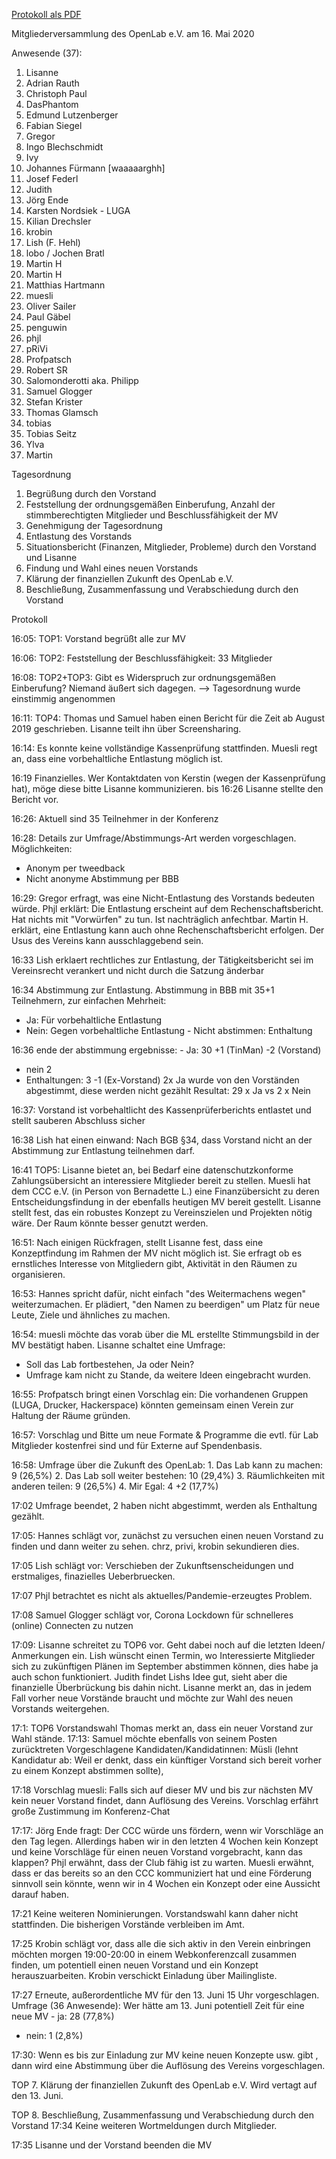 [Protokoll als PDF](https://wiki.openlab-augsburg.de/MV-Protokoll-2020-05-16_OpenLabeV.pdf)

Mitgliederversammlung des OpenLab e.V. am 16. Mai 2020

Anwesende (37):
1. Lisanne
2. Adrian Rauth
3. Christoph Paul
4. DasPhantom
5. Edmund Lutzenberger
6. Fabian Siegel
7. Gregor
8. Ingo Blechschmidt
9. Ivy
10. Johannes Fürmann [waaaaarghh]
11. Josef Federl
12. Judith
13. Jörg Ende
14. Karsten Nordsiek - LUGA
15. Kilian Drechsler
16. krobin
17. Lish (F. Hehl)
18. lobo / Jochen Bratl
19. Martin H
20. Martin H
21. Matthias Hartmann
22. muesli
23. Oliver Sailer
24. Paul Gäbel
25. penguwin
26. phjl
27. pRiVi
28. Profpatsch
29. Robert SR
30. Salomonderotti aka. Philipp
31. Samuel Glogger
32. Stefan Krister
33. Thomas Glamsch
34. tobias
35. Tobias Seitz
36. Ylva
37. Martin


Tagesordnung

1. Begrüßung durch den Vorstand
2. Feststellung der ordnungsgemäßen Einberufung, Anzahl der stimmberechtigten Mitglieder und Beschlussfähigkeit der MV
3. Genehmigung der Tagesordnung
4. Entlastung des Vorstands
5. Situationsbericht (Finanzen, Mitglieder, Probleme) durch den
Vorstand und Lisanne
6. Findung und Wahl eines neuen Vorstands
7. Klärung der finanziellen Zukunft des OpenLab e.V.
8. Beschließung, Zusammenfassung und Verabschiedung durch den Vorstand

Protokoll

16:05: TOP1: Vorstand begrüßt alle zur MV

16:06: TOP2: Feststellung der Beschlussfähigkeit: 33 Mitglieder

16:08: TOP2+TOP3: Gibt es Widerspruch zur ordnungsgemäßen Einberufung? Niemand äußert sich dagegen. —> Tagesordnung wurde einstimmig angenommen

16:11: TOP4: Thomas und Samuel haben einen Bericht für die Zeit ab August 2019 geschrieben. Lisanne teilt ihn über Screensharing.

16:14: Es konnte keine vollständige Kassenprüfung stattfinden. Muesli regt an, dass eine vorbehaltliche Entlastung möglich ist.

16:19 Finanzielles. Wer Kontaktdaten von Kerstin (wegen der Kassenprüfung hat), möge diese bitte Lisanne kommunizieren.
bis 16:26 Lisanne stellte den Bericht vor.

16:26: Aktuell sind 35 Teilnehmer in der Konferenz

16:28: Details zur Umfrage/Abstimmungs-Art werden vorgeschlagen. Möglichkeiten:
- Anonym per tweedback
- Nicht anonyme Abstimmung per BBB

16:29: Gregor erfragt, was eine Nicht-Entlastung des Vorstands bedeuten würde. Phjl erklärt: Die Entlastung erscheint auf dem Rechenschaftsbericht. Hat nichts mit "Vorwürfen" zu tun. Ist nachträglich anfechtbar. Martin H. erklärt, eine Entlastung kann auch ohne Rechenschaftsbericht erfolgen. Der Usus des Vereins kann ausschlaggebend sein.

16:33 Lish erklaert rechtliches zur Entlastung, der Tätigkeitsbericht sei im Vereinsrecht verankert und nicht durch die Satzung änderbar

16:34 Abstimmung zur Entlastung. Abstimmung in BBB mit 35+1 Teilnehmern, zur einfachen Mehrheit:
- Ja: Für vorbehaltliche Entlastung
- Nein: Gegen vorbehaltliche Entlastung - Nicht abstimmen: Enthaltung

16:36 ende der abstimmung ergebnisse: - Ja: 30 +1 (TinMan) -2 (Vorstand)
- nein 2
- Enthaltungen: 3 -1 (Ex-Vorstand)
2x Ja wurde von den Vorständen abgestimmt, diese werden nicht gezählt Resultat: 29 x Ja vs 2 x Nein

16:37: Vorstand ist vorbehaltlicht des Kassenprüferberichts entlastet und stellt sauberen Abschluss sicher

16:38 Lish hat einen einwand: Nach BGB §34, dass Vorstand nicht an der Abstimmung zur Entlastung teilnehmen darf.

16:41 TOP5: Lisanne bietet an, bei Bedarf eine datenschutzkonforme Zahlungsübersicht an interessiere Mitglieder bereit zu stellen. Muesli hat dem CCC e.V. (in Person von Bernadette L.) eine Finanzübersicht zu deren Entscheidungsfindung in der ebenfalls heutigen MV bereit gestellt. Lisanne stellt fest, das ein robustes Konzept zu Vereinszielen und Projekten nötig wäre. Der Raum könnte besser genutzt werden.

 16:51: Nach einigen Rückfragen, stellt Lisanne fest, dass eine Konzeptfindung im Rahmen der MV nicht möglich ist. Sie erfragt ob es ernstliches Interesse von Mitgliedern gibt, Aktivität in den Räumen zu organisieren.

16:53: Hannes spricht dafür, nicht einfach "des Weitermachens wegen" weiterzumachen. Er plädiert, "den Namen zu beerdigen" um Platz für neue Leute, Ziele und ähnliches zu machen.

16:54: muesli möchte das vorab über die ML erstellte Stimmungsbild in der MV bestätigt haben. Lisanne schaltet eine Umfrage:
- Soll das Lab fortbestehen, Ja oder Nein?
- Umfrage kam nicht zu Stande, da weitere Ideen eingebracht wurden.

16:55: Profpatsch bringt einen Vorschlag ein: Die vorhandenen Gruppen (LUGA, Drucker, Hackerspace) könnten gemeinsam einen Verein zur Haltung der Räume gründen.

16:57: Vorschlag und Bitte um neue Formate & Programme die evtl. für Lab Mitglieder kostenfrei sind und für Externe auf Spendenbasis.

16:58: Umfrage über die Zukunft des OpenLab: 1. Das Lab kann zu machen: 9 (26,5%)
2. Das Lab soll weiter bestehen: 10 (29,4%)
3. Räumlichkeiten mit anderen teilen: 9 (26,5%) 4. Mir Egal: 4 +2 (17,7%)

17:02 Umfrage beendet, 2 haben nicht abgestimmt, werden als Enthaltung gezählt.

17:05: Hannes schlägt vor, zunächst zu versuchen einen neuen Vorstand zu finden und dann weiter zu sehen. chrz, privi, krobin sekundieren dies.

17:05 Lish schlägt vor: Verschieben der Zukunftsenscheidungen und erstmaliges, finazielles Ueberbruecken.

17:07 Phjl betrachtet es nicht als aktuelles/Pandemie-erzeugtes Problem.

17:08 Samuel Glogger schlägt vor, Corona Lockdown für schnelleres (online) Connecten zu nutzen

17:09: Lisanne schreitet zu TOP6 vor. Geht dabei noch auf die letzten Ideen/ Anmerkungen ein. Lish wünscht einen Termin, wo Interessierte Mitglieder sich zu zukünftigen Plänen im September abstimmen können, dies habe ja auch schon funktioniert. Judith findet Lishs Idee gut, sieht aber die finanzielle Überbrückung bis dahin nicht. Lisanne merkt an, das in jedem Fall vorher neue Vorstände braucht und möchte zur Wahl des neuen Vorstands weitergehen.

17:1: TOP6 Vorstandswahl
Thomas merkt an, dass ein neuer Vorstand zur Wahl stände. 17:13: Samuel möchte ebenfalls von seinem Posten zurücktreten
Vorgeschlagene Kandidaten/Kandidatinnen: Müsli (lehnt Kandidatur ab: Weil er denkt, dass ein künftiger Vorstand sich bereit vorher zu einem Konzept abstimmen sollte),

17:18 Vorschlag muesli: Falls sich auf dieser MV und bis zur nächsten MV kein neuer Vorstand findet, dann Auflösung des Vereins. Vorschlag erfährt große Zustimmung im Konferenz-Chat

17:17: Jörg Ende fragt: Der CCC würde uns fördern, wenn wir Vorschläge an den Tag legen. Allerdings haben wir in den letzten 4 Wochen kein Konzept und keine Vorschläge für einen neuen Vorstand vorgebracht, kann das klappen? Phjl erwähnt, dass der Club fähig ist zu warten. Muesli erwähnt, dass er das bereits so an den CCC kommuniziert hat und eine Förderung sinnvoll sein könnte, wenn wir in 4 Wochen ein Konzept oder eine Aussicht darauf haben.

17:21 Keine weiteren Nominierungen. Vorstandswahl kann daher nicht stattfinden. Die bisherigen Vorstände verbleiben im Amt.

17:25 Krobin schlägt vor, dass alle die sich aktiv in den Verein einbringen möchten morgen 19:00-20:00 in einem Webkonferenzcall zusammen finden, um potentiell einen neuen Vorstand und ein Konzept herauszuarbeiten. Krobin verschickt Einladung über Mailingliste.

17:27 Erneute, außerordentliche MV für den 13. Juni 15 Uhr vorgeschlagen. Umfrage (36 Anwesende): Wer hätte am 13. Juni potentiell Zeit für eine neue MV - ja: 28 (77,8%)
- nein: 1 (2,8%)

17:30: Wenn es bis zur Einladung zur MV keine neuen Konzepte usw. gibt , dann wird eine Abstimmung über die Auflösung des Vereins vorgeschlagen.


TOP 7. Klärung der finanziellen Zukunft des OpenLab e.V. Wird vertagt auf den 13. Juni.


TOP 8. Beschließung, Zusammenfassung und Verabschiedung durch den Vorstand 17:34 Keine weiteren Wortmeldungen durch Mitglieder.

17:35 Lisanne und der Vorstand beenden die MV